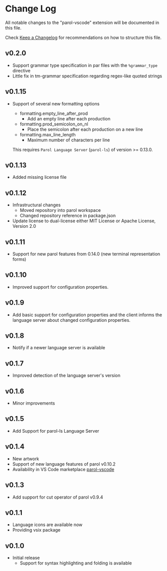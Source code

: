 # Change Log

All notable changes to the "parol-vscode" extension will be documented in this file.

Check [Keep a Changelog](http://keepachangelog.com/) for recommendations on how to structure this file.

## v0.2.0

* Support grammar type specification in par files with the `%grammar_type` directive
* Little fix in tm-grammar specification regarding regex-like quoted strings

## v0.1.15

* Support of several new formatting options
  * formatting.empty_line_after_prod
    * Add an empty line after each production
  * formatting.prod_semicolon_on_nl
    * Place the semicolon after each production on a new line
  * formatting.max_line_length
    * Maximum number of characters per line

  This requires `Parol Language Server` (`parol-ls`) of version >= 	0.13.0.

## v0.1.13

* Added missing license file

## v0.1.12

* Infrastructural changes
  * Moved repository into parol workspace
  * Changed repository reference in package.json
* Update license to dual-license either MIT License or Apache License, Version 2.0

## v0.1.11

* Support for new parol features from 0.14.0 (new terminal representation forms)

## v0.1.10

* Improved support for configuration properties.

## v0.1.9

* Add basic support for configuration properties and the client informs the language server about
changed configuration properties.

## v0.1.8

* Notify if a newer language server is available

## v0.1.7

* Improved detection of the language server's version

## v0.1.6

* Minor improvements

## v0.1.5

* Add Support for parol-ls Language Server

## v0.1.4

* New artwork
* Support of new language features of parol v0.10.2
* Availability in VS Code marketplace [parol-vscode](https://marketplace.visualstudio.com/items?itemName=jsinger67.parol-vscode)

## v0.1.3

* Add support for cut operator of parol v0.9.4

## v0.1.1

* Language icons are available now
* Providing vsix package

## v0.1.0

* Initial release
  * Support for syntax highlighting and folding is available
